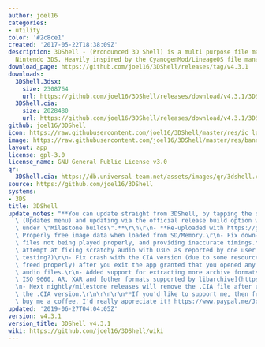 ```yaml
---
author: joel16
categories:
- utility
color: '#2c8ce1'
created: '2017-05-22T18:38:09Z'
description: 3DShell - (Pronounced 3D Shell) is a multi purpose file manager for the
  Nintendo 3DS. Heavily inspired by the CyanogenMod/LineageOS file manager.
download_page: https://github.com/joel16/3DShell/releases/tag/v4.3.1
downloads:
  3DShell.3dsx:
    size: 2308764
    url: https://github.com/joel16/3DShell/releases/download/v4.3.1/3DShell.3dsx
  3DShell.cia:
    size: 2028480
    url: https://github.com/joel16/3DShell/releases/download/v4.3.1/3DShell.cia
github: joel16/3DShell
icon: https://raw.githubusercontent.com/joel16/3DShell/master/res/ic_launcher_filemanager.png
image: https://raw.githubusercontent.com/joel16/3DShell/master/res/banner.png
layout: app
license: gpl-3.0
license_name: GNU General Public License v3.0
qr:
  3DShell.cia: https://db.universal-team.net/assets/images/qr/3dshell.cia.png
source: https://github.com/joel16/3DShell
systems:
- 3DS
title: 3DShell
update_notes: "**You can update straight from 3DShell, by tapping the download icon\
  \ (Updates menu) and updating via the official release build option which is found\
  \ under \"Milestone builds\".**\r\n\r\n- **Re-uploaded with https://github.com/joel16/3DShell/commit/94201c103a6da916623ec0a35bbec2ae2587d67d**\
  \ Properly free image data when loaded from SD/Memory.\r\n- Fix down-sampled MP3\
  \ files not being played properly, and providing inaccurate timings.\r\n- Possible\
  \ attempt at fixing scratchy audio with O3DS as reported by one user (needs more\
  \ testing?)\r\n- Fix crash with the CIA version (due to some resources not being\
  \ freed properly) after you exit the app granted that you opened any of the supported\
  \ audio files.\r\n- Added support for extracting more archive formats such as 7z,\
  \ ISO 9660, AR, XAR and [other formats supported by libarchive](https://github.com/libarchive/libarchive/#supported-formats).\r\
  \n- Next nightly/milestone releases will remove the .CIA file after updating from\
  \ the .CIA version.\r\n\r\n\r\n**If you'd like to support me, then feel free to\
  \ buy me a coffee, I'd really appreciate it! https://www.paypal.me/Joel16IA**"
updated: '2019-06-27T04:04:05Z'
version: v4.3.1
version_title: 3DShell v4.3.1
wiki: https://github.com/joel16/3DShell/wiki
---
```

